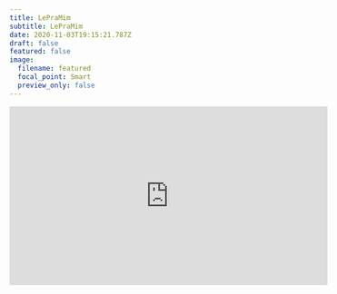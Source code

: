 ```yaml
---
title: LePraMim
subtitle: LePraMim
date: 2020-11-03T19:15:21.787Z
draft: false
featured: false
image:
  filename: featured
  focal_point: Smart
  preview_only: false
---
```

<iframe width="560" height="315" src="https://www.youtube.com/embed/-tKhogLJwis" frameborder="0" allow="accelerometer; autoplay; clipboard-write; encrypted-media; gyroscope; picture-in-picture" allowfullscreen></iframe>